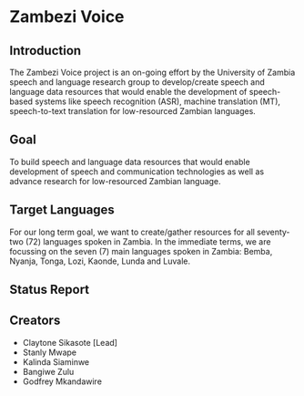 # Zambezi Voice

## Introduction

The Zambezi Voice project is an on-going effort by the University of Zambia speech and language research group  to develop/create speech and language data resources that would enable the development of speech-based systems like speech recognition (ASR), machine translation (MT), speech-to-text translation for low-resourced Zambian languages.

## Goal

To build speech and language data resources that would enable development of speech and communication technologies as well as advance research for low-resourced Zambian language.

## Target Languages
For our long term goal, we want to create/gather resources for all seventy-two (72) languages spoken in Zambia. 
In the immediate terms, we are focussing on the seven (7) main languages spoken in Zambia: Bemba, Nyanja, Tonga, Lozi, Kaonde, Lunda and Luvale.

## Status Report

## Creators

  - Claytone Sikasote [Lead]
  - Stanly Mwape
  - Kalinda Siaminwe
  - Bangiwe Zulu
  - Godfrey Mkandawire



